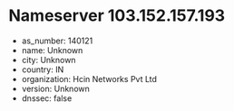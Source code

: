 # Nameserver 103.152.157.193

* as_number: 140121
* name: Unknown
* city: Unknown
* country: IN
* organization: Hcin Networks Pvt Ltd
* version: Unknown
* dnssec: false
